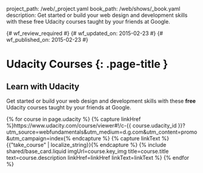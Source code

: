 project_path: /web/_project.yaml
book_path: /web/shows/_book.yaml
description: Get started or build your web design and development skills with these free Udacity courses taught by your friends at Google.

{# wf_review_required #}
{# wf_updated_on: 2015-02-23 #}
{# wf_published_on: 2015-02-23 #}

# Udacity Courses {: .page-title }



<div class="wf-subheading">
  <div class="page-content">
    <h2>Learn with Udacity</h2>
    <p>
      Get started or build your web design and development skills with
      these <b>free</b> Udacity courses taught by your friends at Google.
    </p>
  </div>
</div>

<div class="page-content">
  <div class="mdl-grid">
    {% for course in page.udacity %}
      {% capture linkHref %}https://www.udacity.com/course/viewer#!/c-{{ course.udacity_id }}?utm_source=webfundamentals&utm_medium=d.g.com&utm_content=promo&utm_campaign=index{% endcapture %}
      {% capture linkText %}{{"take_course" | localize_string}}{% endcapture %}
      {% include shared/base_card.liquid imgUrl=course.key_img title=course.title text=course.description linkHref=linkHref linkText=linkText %}
    {% endfor %}
  </div>
</div>
